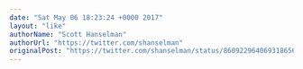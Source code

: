 ```yaml
---
date: "Sat May 06 18:23:24 +0000 2017"
layout: "like"
authorName: "Scott Hanselman"
authorUrl: "https://twitter.com/shanselman"
originalPost: "https://twitter.com/shanselman/status/860922964069318656"
---
```

